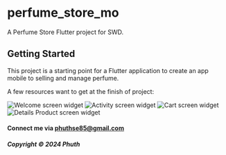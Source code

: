 # perfume_store_mo

A Perfume Store Flutter project for SWD.

## Getting Started

This project is a starting point for a Flutter application to create an app mobile to selling and manage perfume.

A few resources want to get at the finish of project:

![Welcome screen widget](./screenshots/Screenshot(41).png)
![Activity screen widget](./screenshots/Screenshot(42).png)
![Cart screen widget](./screenshots/Screenshot(43).png)
![Details Product screen widget](./screenshots/Screenshot(44).png)


#### Connect me via phuthse85@gmail.com

##### Copyright &#169; 2024 Phuth
